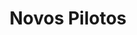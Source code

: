 ---
layout: default
title: Novos Pilotos
nav_order: 2
has_children: true
description: "Manual e-SUS APS"
permalink: /docs/PEC
last_modified_date: "12/11/2021"
---